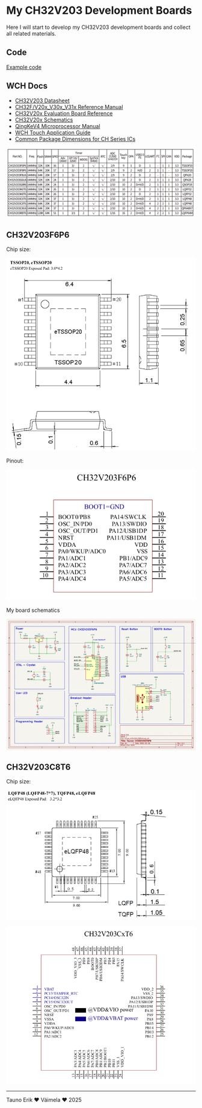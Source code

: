 # My CH32V203 Development Boards

Here I will start to develop my CH32V203 development boards and collect all related materials.

## Code

[Example code](./Example_code/README.md)

## WCH Docs

- [CH32V203 Datasheet](doc/CH32V203DS0.PDF)
- [CH32F/V20x_V30x_V31x Reference Manual](doc/CH32FV2x_V3xRM.PDF)
- [CH32V20x Evaluation Board Reference](doc/CH32V20x_Evaluation_Board_Reference-EN.pdf)
- [CH32V20x Schematics](doc/CH32V20xSCH.pdf)
- [QingKeV4 Microprocessor Manual](doc/QingKeV4_Processor_Manual.PDF)
- [WCH Touch Application Guide](doc/WCH_TouchApplicationGuide.PDF)
- [Common Package Dimensions for CH Series ICs](doc/PACKAGE.PDF)

![](doc/Product_Selection_Guide.jpg)

## CH32V203F6P6

Chip size:

![TSSOP20](img/TSSOP20.png)

Pinout:

![Pinout](img/pinout_ch32v203f6p6.png)

My board schematics

![schematicss](img/Screenshot%20from%202025-03-25%2021-48-44.png)

## CH32V203C8T6

Chip size:

![LQFP48](img/LQFP48.png)

![Pinout](img/pinout_ch32v203c8t6.png)

_______________
Tauno Erik ♥ Väimela ♥ 2025
